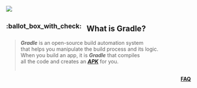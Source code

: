 ![](https://via.placeholder.com/1024x1.png/0078D7/0078D7/text=+)<!--1px blue line-->
<!-- What is Gradle? -->
<h2><sup>:ballot_box_with_check:&ensp;</sup>
  What is Gradle?
</h2>
<blockquote>
<span><!-- leave the next line blank -->

***Gradle*** is an open-source build automation system  
that helps you manipulate the build process and its logic.
<br/>
When you build an app, it is ***Gradle*** that compiles  
all the code and creates an [***APK***](02-what-is-an-apk-file.md) for you.
</span>
  <br/><br/>
</blockquote>
<p align="right"><a href="/../../#--------------questionfaq----------"><b>FAQ</b></a></p>
